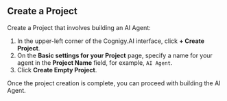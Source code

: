 

## Create a Project

Create a Project that involves building an AI Agent:

1. In the upper-left corner of the Cognigy.AI interface, click **+ Create Project**.
2. On the **Basic settings for your Project** page, specify a name for your agent in the **Project Name** field, for example, `AI Agent`.
3. Click **Create Empty Project**.

Once the project creation is complete, you can proceed with building the AI Agent.
